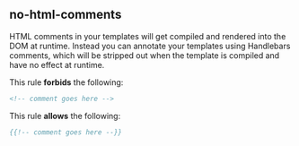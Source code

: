 ## no-html-comments

HTML comments in your templates will get compiled and rendered into the DOM at runtime. Instead you can annotate your templates using Handlebars comments, which will be stripped out when the template is compiled and have no effect at runtime.

This rule **forbids** the following:

``` hbs
<!-- comment goes here -->
```

This rule **allows** the following:

```hbs
{{!-- comment goes here --}}
```
